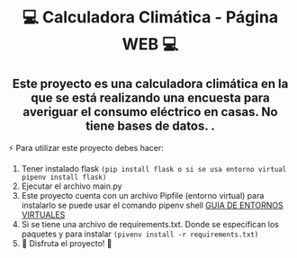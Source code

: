 <div align="center">
<h1>💻 Calculadora Climática - Página WEB 💻</h1>
<h2>Este proyecto es una calculadora climática en la que se está realizando una encuesta para averiguar el consumo eléctrico en casas. No tiene bases de datos.  .</h2>
</div>

:zap: Para utilizar este proyecto debes hacer: 

<!--START_SECTION:activity-->
1. Tener instalado flask ```(pip install flask o si se usa entorno virtual pipenv install flask)```
2. Ejecutar el archivo main.py    
3. Este proyecto cuenta con un archivo Pipfile (entorno virtual) para instalarlo se puede usar el comando pipenv shell [GUIA DE ENTORNOS VIRTUALES](https://jarroba.com/pipenv-gestor-de-entornos-virtuales-de-python/) 
4. Si se tiene una archivo de requirements.txt. Donde se especifican los paquetes y para instalar ```(pivenv install -r requirements.txt)```
5. 🎉 Disfruta el proyecto! 🎉
<!--END_SECTION:activity-->

